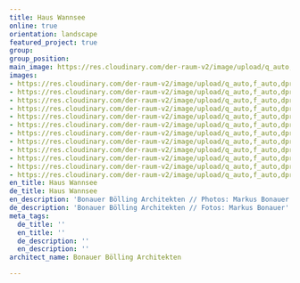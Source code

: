 ```yaml
---
title: Haus Wannsee
online: true
orientation: landscape
featured_project: true
group: 
group_position: 
main_image: https://res.cloudinary.com/der-raum-v2/image/upload/q_auto,f_auto,dpr_auto/v1623749301/Villa-Innenausbau-Wannsee-Luxus-Architekturpartner_vdvgqt.jpg
images:
- https://res.cloudinary.com/der-raum-v2/image/upload/q_auto,f_auto,dpr_auto/v1623749222/Architekturpartner-Tischlerei-Innenausbau-hochwertig-individuell_qhgzsf.jpg
- https://res.cloudinary.com/der-raum-v2/image/upload/q_auto,f_auto,dpr_auto/v1614947639/Kueche-Kochinsel-Eiche-Furnier-Beton-modern_vngigc_fvw3jv.jpg
- https://res.cloudinary.com/der-raum-v2/image/upload/q_auto,f_auto,dpr_auto/v1614947638/Kueche-Eiche-Furnier-Beton-Edelstahl-Tischler_jgeyre_v3rhdp.jpg
- https://res.cloudinary.com/der-raum-v2/image/upload/q_auto,f_auto,dpr_auto/v1614947637/Kueche-Arbeitsplatte-Edelstahl-Detail_ozdmhr_c3c2q7.jpg
- https://res.cloudinary.com/der-raum-v2/image/upload/q_auto,f_auto,dpr_auto/v1614947635/Innenausbau-Einbauzschrank-Wohnbereich-hochwertig_gderzm_wc1s8q.jpg
- https://res.cloudinary.com/der-raum-v2/image/upload/q_auto,f_auto,dpr_auto/v1614947617/Eiche-Furnier-Massivholz-Tuer-Einbaushrank-Badezimmer-Tischlerei_tnbbnd_ihswkh.jpg
- https://res.cloudinary.com/der-raum-v2/image/upload/q_auto,f_auto,dpr_auto/v1614947636/Kompletter-Innenausbau-Architektur-Partner-Tischler-Schreiner_mlkgr5_zy3wrl.jpg
- https://res.cloudinary.com/der-raum-v2/image/upload/q_auto,f_auto,dpr_auto/v1614947618/Eiche-Tischlerei-Detail-Verarbeitung-Stufe-Treppe_pcmwqu_cqwvc5.jpg
- https://res.cloudinary.com/der-raum-v2/image/upload/q_auto,f_auto,dpr_auto/v1614947609/Architekturpartner-Tischlerei-Innenausbau-hochwertig-individuell_xivqb5_fwe49t.jpg
- https://res.cloudinary.com/der-raum-v2/image/upload/q_auto,f_auto,dpr_auto/v1614947628/EInbauschrank-Treppe-Umbau-Wandverkleidung-Eiche-Holz-Schreiner_vietoy_yg2vlg.jpg
- https://res.cloudinary.com/der-raum-v2/image/upload/q_auto,f_auto,dpr_auto/v1614947631/Haus-Wannsee-Tischler-Schreiner-Villa_sglt3t_ekz3qj.jpg
- https://res.cloudinary.com/der-raum-v2/image/upload/q_auto,f_auto,dpr_auto/v1614947629/Einbauschrank-wandhoch-Eiche-Furnier-Fugenlos_ltjyc5_ge72il.jpg
en_title: Haus Wannsee
de_title: Haus Wannsee
en_description: 'Bonauer Bölling Architekten // Photos: Markus Bonauer'
de_description: 'Bonauer Bölling Architekten // Fotos: Markus Bonauer'
meta_tags:
  de_title: ''
  en_title: ''
  de_description: ''
  en_description: ''
architect_name: Bonauer Bölling Architekten

---
```

